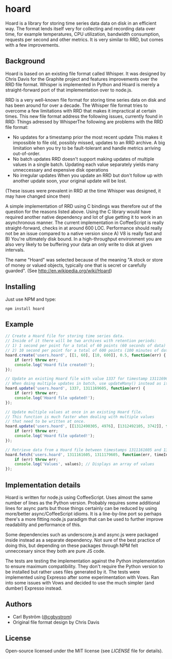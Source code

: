 hoard
=====

Hoard is a library for storing time series data data on disk in an efficient way.
The format lends itself very for collecting and recording data over time, for example
temperatures, CPU utilization, bandwidth consumption, requests per second and other metrics.
It is very similar to RRD, but comes with a few improvements.

Background
----------
Hoard is based on an existing file format called Whisper.
It was designed by Chris Davis for the Graphite project and features improvements over the RRD file format.
Whisper is implemented in Python and Hoard is merely a straight-forward port
of that implementation over to node.js.

RRD is a very well-known file format for storing time series data on disk and has been around for over a decade.
The Whisper file format tries to overcome a few limitations with RRD that makes it impractical at certain times.
This new file format address the following issues, currently found in RRD:
Things adressed by WhisperThe following are problems with the RRD file format:

  * No updates for a timestamp prior the most recent update
    This makes it impossible to file old, possibly missed, updates to an RRD archive.
    A big limitation when you try to be fault-tolerant and handle metrics arriving out-of-order.
  * No batch updates
    RRD doesn't support making updates of multiple values in a single batch.
    Updating each value separately yields many unneccessary and expensive disk operations
  * No irregular updates
    When you update an RRD but don't follow up with another update soon, your original update will be lost.

(These issues were prevalent in RRD at the time Whisper was designed, it may have changed since then)

A simple implementation of RRD using C bindings was therefore out of the question for the reasons listed above.
Using the C library would have required another native dependency and lot of glue getting it to work in an asynchronous manner.
The current implementation in CoffeeScript is really straight-forward, checks in at around 600 LOC.
Performance should really not be an issue compared to a native version since A) V8 is really fast and B) You're ultimately disk bound.
In a high-throughput environment you are also very likely to be buffering your data an only write to disk at given intervals.

The name "Hoard" was selected because of the meaning "A stock or store of money or valued objects, typically one that is secret or carefully guarded".
(See http://en.wikipedia.org/wiki/Hoard)


Installing
----------
Just use NPM and type:

    npm install hoard


Example
-------

```javascript
// Create a Hoard file for storing time series data.
// Inside of it there will be two archives with retention periods:
// 1) 1 second per point for a total of 60 points (60 seconds of data)
// 2) 10 second per point for a total of 600 points (100 minutes of data)
hoard.create('users.hoard', [[1, 60], [10, 600]], 0.5, function(err) {
    if (err) throw err;
    console.log('Hoard file created!');
});
```

```javascript
// Update an existing Hoard file with value 1337 for timestamp 1311169605
// When doing multiple updates in batch, use updateMany() instead as it's faster
hoard.update('users.hoard', 1337, 1311169605, function(err) {
    if (err) throw err;
    console.log('Hoard file updated!');
});
```

```javascript
// Update multiple values at once in an existing Hoard file.
// This function is much faster when dealing with multiple values
// that need to be written at once.
hoard.update('users.hoard', [[1312490305, 4976], [1312492105, 3742]], function(err) {
    if (err) throw err;
    console.log('Hoard file updated!');
});
```

```javascript
// Retrieve data from a Hoard file between timestamps 1311161605 and 1311179605
hoard.fetch('users.hoard', 1311161605, 1311179605, function(err, timeInfo, values) {
    if (err) throw err;
    console.log('Values', values); // Displays an array of values
});
```

Implementation details
----------------------
Hoard is written for node.js using CoffeeScript. Uses almost the same number of lines as
the Python version. Probably requires some additional lines for async parts but those things certainly
can be reduced by using more/better async/CoffeeScript idioms. It is a line-by-line port so perhaps there's
a more fitting node.js paradigm that can be used to further improve readability and performance of this.

Some dependencies such as underscore.js and async.js were packaged inside instead as a separate dependency.
Not sure of the best practice of doing this, but depending on these packages through NPM felt unneccesary
since they both are pure JS code.

The tests are testing the implementation against the Python implementation to ensure
maximum compatibility. They don't require the Python version to be installed but rather uses
files generated by it. The tests were implemented using Expresso after some experimentation with Vows.
Ran into some issues with Vows and decided to use the much simpler (and dumber) Expresso instead.


Authors
-------

  - Carl Bystr&ouml;m ([@cgbystrom](http://twitter.com/cgbystrom))
  - Original file format design by Chris Davis

License
-------

Open-source licensed under the MIT license (see _LICENSE_ file for details).